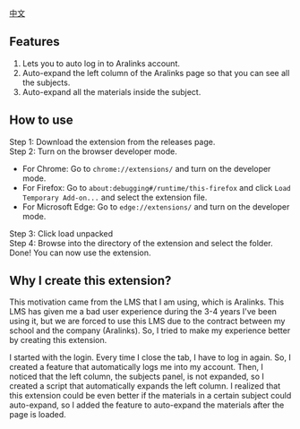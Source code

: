 [中文](README.md)

## Features
1. Lets you to auto log in to Aralinks account.
2. Auto-expand the left column of the Aralinks page so that you can see all the subjects.
3. Auto-expand all the materials inside the subject.

## How to use
Step 1: Download the extension from the releases page. \
Step 2: Turn on the browser developer mode.
- For Chrome: Go to `chrome://extensions/` and turn on the developer mode.
- For Firefox: Go to `about:debugging#/runtime/this-firefox` and click `Load Temporary Add-on...` and select the extension file.
- For Microsoft Edge: Go to `edge://extensions/` and turn on the developer mode.

Step 3: Click load unpacked \
Step 4: Browse into the directory of the extension and select the folder.\
Done! You can now use the extension.

## Why I create this extension?
This motivation came from the LMS that I am using, which is Aralinks. This LMS has given me a bad user experience during the 3-4 years I've been using it, but we are forced to use this LMS due to the contract between my school and the company (Aralinks). So, I tried to make my experience better by creating this extension.

I started with the login. Every time I close the tab, I have to log in again. So, I created a feature that automatically logs me into my account. Then, I noticed that the left column, the subjects panel, is not expanded, so I created a script that automatically expands the left column. I realized that this extension could be even better if the materials in a certain subject could auto-expand, so I added the feature to auto-expand the materials after the page is loaded.
